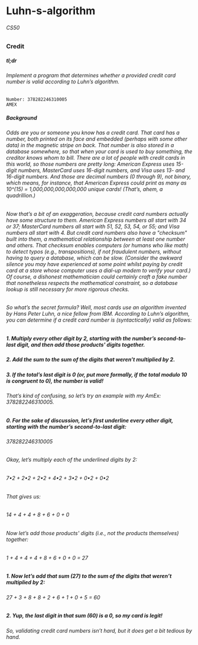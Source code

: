 # Luhn-s-algorithm
###### CS50

### Credit
##### tl;dr
###### Implement a program that determines whether a provided credit card number is valid according to Luhn’s algorithm.
```
Number: 378282246310005
AMEX
```

##### Background
###### Odds are you or someone you know has a credit card. That card has a number, both printed on its face and embedded (perhaps with some other data) in the magnetic stripe on back. That number is also stored in a database somewhere, so that when your card is used to buy something, the creditor knows whom to bill. There are a lot of people with credit cards in this world, so those numbers are pretty long: American Express uses 15-digit numbers, MasterCard uses 16-digit numbers, and Visa uses 13- and 16-digit numbers. And those are decimal numbers (0 through 9), not binary, which means, for instance, that American Express could print as many as 10^(15) = 1,000,000,000,000,000 unique cards! (That’s, ahem, a quadrillion.)

###### Now that’s a bit of an exaggeration, because credit card numbers actually have some structure to them. American Express numbers all start with 34 or 37; MasterCard numbers all start with 51, 52, 53, 54, or 55; and Visa numbers all start with 4. But credit card numbers also have a "checksum" built into them, a mathematical relationship between at least one number and others. That checksum enables computers (or humans who like math) to detect typos (e.g., transpositions), if not fraudulent numbers, without having to query a database, which can be slow. (Consider the awkward silence you may have experienced at some point whilst paying by credit card at a store whose computer uses a dial-up modem to verify your card.) Of course, a dishonest mathematician could certainly craft a fake number that nonetheless respects the mathematical constraint, so a database lookup is still necessary for more rigorous checks.

###### So what’s the secret formula? Well, most cards use an algorithm invented by Hans Peter Luhn, a nice fellow from IBM. According to Luhn’s algorithm, you can determine if a credit card number is (syntactically) valid as follows:

##### 1. Multiply every other digit by 2, starting with the number’s second-to-last digit, and then add those products' digits together.

##### 2. Add the sum to the sum of the digits that weren’t multiplied by 2.

##### 3. If the total’s last digit is 0 (or, put more formally, if the total modulo 10 is congruent to 0), the number is valid!

###### That’s kind of confusing, so let’s try an example with my AmEx: 378282246310005.


##### 0. For the sake of discussion, let’s first underline every other digit, starting with the number’s second-to-last digit:

###### 378282246310005

###### Okay, let’s multiply each of the underlined digits by 2:

###### 7•2 + 2•2 + 2•2 + 4•2 + 3•2 + 0•2 + 0•2

###### That gives us:

###### 14 + 4 + 4 + 8 + 6 + 0 + 0

###### Now let’s add those products' digits (i.e., not the products themselves) together:

###### 1 + 4 + 4 + 4 + 8 + 6 + 0 + 0 = 27

##### 1. Now let’s add that sum (27) to the sum of the digits that weren’t multiplied by 2:

###### 27 + 3 + 8 + 8 + 2 + 6 + 1 + 0 + 5 = 60


##### 2. Yup, the last digit in that sum (60) is a 0, so my card is legit!

###### So, validating credit card numbers isn’t hard, but it does get a bit tedious by hand.
